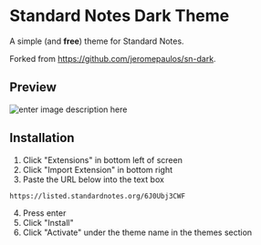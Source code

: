 # Standard Notes Dark Theme
A simple (and **free**) theme for Standard Notes.

Forked from https://github.com/jeromepaulos/sn-dark.

## Preview

![enter image description here](https://raw.githubusercontent.com/jeromepaulos/sn-dark/master/screenshot.png)

## Installation

 1. Click "Extensions" in bottom left of screen
 2. Click "Import Extension" in bottom right
 3. Paste the URL below into the text box

```
https://listed.standardnotes.org/6J0Ubj3CWF
```

 4. Press enter
 5. Click "Install"
 6. Click "Activate" under the theme name in the themes section
